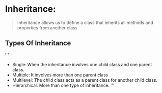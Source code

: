 # Inheritance:

> Inheritance allows us to define a class that inherits all methods and properties from another class


## Types Of Inheritance
'''
- Single: When the inheritance involves one child class and one parent class.
- Multiple: It involves more than one parent class
- Multilevel: The child class acts as a parent class for another child class.
- Hierarchical: More than one type of inheritance.
'''
